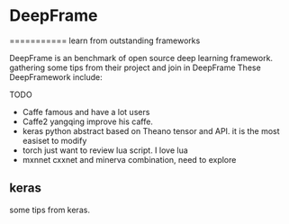 # DeepFrame
===========
learn from outstanding frameworks

DeepFrame is an benchmark of open source deep learning framework. gathering some tips from their project and join in DeepFrame
These DeepFramework include:

TODO 

- Caffe famous and have a lot users
- Caffe2  yangqing improve his caffe.
- keras  python abstract based on Theano tensor and API. it is the most easiset to modify
- torch just want to review lua script. I love lua
- mxnnet cxxnet and minerva combination, need to explore

## keras
some tips from keras.

